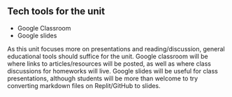 ## Tech tools for the unit

- Google Classroom 
- Google slides



As this unit focuses more on presentations and reading/discussion, general educational tools should suffice for the unit. Google classroom will be where links to articles/resources will be posted, as well as where class discussions for homeworks will live. 
Google slides will be useful for class presentations, although students will be more than welcome to try converting markdown files on Replit/GitHub to slides.
